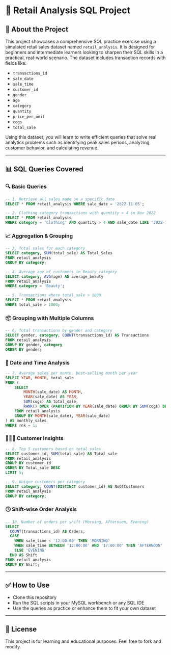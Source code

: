 # 🧠 Retail Analysis SQL Project

## 📌 About the Project
This project showcases a comprehensive SQL practice exercise using a simulated retail sales dataset named `retail_analysis`. It is designed for beginners and intermediate learners looking to sharpen their SQL skills in a practical, real-world scenario. The dataset includes transaction records with fields like:

- `transactions_id`
- `sale_date`
- `sale_time`
- `customer_id`
- `gender`
- `age`
- `category`
- `quantity`
- `price_per_unit`
- `cogs`
- `total_sale`

Using this dataset, you will learn to write efficient queries that solve real analytics problems such as identifying peak sales periods, analyzing customer behavior, and calculating revenue.

---

## 📊 SQL Queries Covered

### 🔍 Basic Queries
```sql
-- 1. Retrieve all sales made on a specific date
SELECT * FROM retail_analysis WHERE sale_date = '2022-11-05';

-- 2. Clothing category transactions with quantity > 4 in Nov 2022
SELECT * FROM retail_analysis
WHERE category = 'Clothing' AND quantity > 4 AND sale_date LIKE '2022-11-%';
```

### 📈 Aggregation & Grouping
```sql
-- 3. Total sales for each category
SELECT category, SUM(total_sale) AS Total_Sales
FROM retail_analysis
GROUP BY category;

-- 4. Average age of customers in Beauty category
SELECT category, AVG(age) AS average_beauty
FROM retail_analysis
WHERE category = 'Beauty';

-- 5. Transactions where total_sale > 1000
SELECT * FROM retail_analysis
WHERE total_sale > 1000;
```

### 📦 Grouping with Multiple Columns
```sql
-- 6. Total transactions by gender and category
SELECT gender, category, COUNT(transactions_id) AS Transactions
FROM retail_analysis
GROUP BY gender, category
ORDER BY gender;
```

### 📅 Date and Time Analysis
```sql
-- 7. Average sales per month, best-selling month per year
SELECT YEAR, MONTH, total_sale
FROM (
    SELECT
        MONTH(sale_date) AS MONTH,
        YEAR(sale_date) AS YEAR,
        SUM(cogs) AS total_sale,
        RANK() OVER (PARTITION BY YEAR(sale_date) ORDER BY SUM(cogs) DESC) AS rnk
    FROM retail_analysis
    GROUP BY MONTH(sale_date), YEAR(sale_date)
) AS monthly_sales
WHERE rnk = 1;
```

### 🧑‍🤝‍🧑 Customer Insights
```sql
-- 8. Top 5 customers based on total sales
SELECT customer_id, SUM(total_sale) AS Total_sale
FROM retail_analysis
GROUP BY customer_id
ORDER BY Total_sale DESC
LIMIT 5;

-- 9. Unique customers per category
SELECT category, COUNT(DISTINCT customer_id) AS NoOfCustomers
FROM retail_analysis
GROUP BY category;
```

### 🕒 Shift-wise Order Analysis
```sql
-- 10. Number of orders per shift (Morning, Afternoon, Evening)
SELECT
  COUNT(transactions_id) AS Orders,
  CASE
    WHEN sale_time < '12:00:00' THEN 'MORNING'
    WHEN sale_time BETWEEN '12:00:00' AND '17:00:00' THEN 'AFTERNOON'
    ELSE 'EVENING'
  END AS Shift
FROM retail_analysis
GROUP BY Shift;
```

---

## ✅ How to Use
- Clone this repository
- Run the SQL scripts in your MySQL workbench or any SQL IDE
- Use the queries as practice or enhance them to fit your own dataset

---

## 📌 License
This project is for learning and educational purposes. Feel free to fork and modify.

